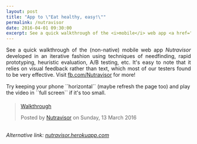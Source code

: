 ```yaml
---
layout: post
title: "App to \"Eat healthy, easy!\""
permalink: /nutravisor
date: 2016-04-01 09:30:00
excerpt: See a quick walkthrough of the <i>mobile</i> web app <a href="http://nutravisor.kandarp.xyz/?username=test&hash=5baa61e4c9b93f3f0682250b6cf8331b7ee68fd8">Nutravisor</a> developed in an iterative fashion using techniques of needfinding, rapid prototyping, heuristic evaluation, A/B testing, etc. <br/> <br/> <a href="http://nutravisor.kandarp.xyz/?username=test&hash=5baa61e4c9b93f3f0682250b6cf8331b7ee68fd8"><img src="screenshot.png" width="300" style="border:1px solid lightgray; display:block;"></a>
---
```


<div align="justify" style="margin-bottom:15px;">See a quick walkthrough of the (non-native) mobile web app <i>Nutravisor</i> developed in an iterative fashion using techniques of needfinding, rapid prototyping, heuristic evaluation, A/B testing, etc. It's easy to note that it relies on visual feedback rather than text, which most of our testers found to be very effective. Visit <a href="http://fb.com/Nutravisor">fb.com/Nutravisor</a> for more!</div>
Try keeping your phone ``horizontal`` (maybe refresh the page too) and play the video in ``full screen`` if it's too small.
<div id="fb-root" style="margin-top:20px;"></div>
<script>
	(function(d, s, id) {
		var js, fjs = d.getElementsByTagName(s)[0];
		if (d.getElementById(id)) return;
		js = d.createElement(s); js.id = id;
		js.src = "//connect.facebook.net/en_GB/sdk.js#xfbml=1&version=v2.5&appId=1001781666544993";
		fjs.parentNode.insertBefore(js, fjs);
	}(document, 'script', 'facebook-jssdk'));
</script>
<div class="fb-video" data-href="https://www.facebook.com/Nutravisor/videos/526430807539546/" data-width="475" style="display:block">
	<div class="fb-xfbml-parse-ignore">
		<blockquote cite="https://www.facebook.com/Nutravisor/videos/526430807539546/">
			<a href="https://www.facebook.com/Nutravisor/videos/526430807539546/">Walkthrough</a>
			<p></p>Posted by <a href="https://www.facebook.com/Nutravisor/">Nutravisor</a> on Sunday, 13 March 2016
		</blockquote>
	</div>
</div>

<br/>
<i>Alternative link&#58; <a href="https://nutravisor.herokuapp.com/?username=test&hash=5baa61e4c9b93f3f0682250b6cf8331b7ee68fd8">nutravisor.herokuapp.com</a></i>
